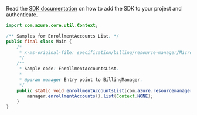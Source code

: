 Read the [SDK documentation](https://github.com/Azure/azure-sdk-for-java/blob/azure-resourcemanager-billing_1.0.0-beta.2/sdk/billing/azure-resourcemanager-billing/README.md) on how to add the SDK to your project and authenticate.

```java
import com.azure.core.util.Context;

/** Samples for EnrollmentAccounts List. */
public final class Main {
    /*
     * x-ms-original-file: specification/billing/resource-manager/Microsoft.Billing/preview/2018-03-01-preview/examples/EnrollmentAccountsList.json
     */
    /**
     * Sample code: EnrollmentAccountsList.
     *
     * @param manager Entry point to BillingManager.
     */
    public static void enrollmentAccountsList(com.azure.resourcemanager.billing.BillingManager manager) {
        manager.enrollmentAccounts().list(Context.NONE);
    }
}
```
